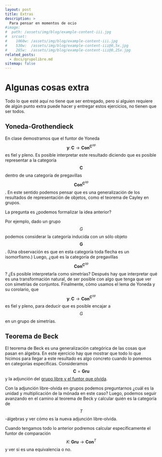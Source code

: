 ```yaml
---
layout: post
title: Extras
description: >
  Para pensar en momentos de ocio
#image: 
#  path: /assets/img/blog/example-content-iii.jpg
#  srcset:
#    1060w: /assets/img/blog/example-content-iii.jpg
#    530w:  /assets/img/blog/example-content-iii@0,5x.jpg
#    265w:  /assets/img/blog/example-content-iii@0,25x.jpg
related_posts:
  - docs/grupolibre.md
sitemap: false
---
```


# Algunas cosas extra
Todo lo que esté aquí no tiene que ser entregado, pero si alguien requiere de algún punto extra puede hacer y entregar estos ejercicios, no tienen que ser todos.

## Yoneda-Grothendieck
En clase demostramos que el funtor de Yoneda $$\mathbf{y}\colon\mathbf{C}\to\mathbf{Con}^{\mathbf{C}^{op}}$$ es fiel y pleno.
Es posible interpretar este resultado diciendo que es posible representar a la categoría $$\mathbf{C}$$ dentro de una
categoría de pregavillas $$\mathbf{Con}^{\mathbf{C}^{op}}$$. En este sentido podemos pensar que es una generalización de los resultados de representación de objetos, como el teorema de Cayley en grupos.

La pregunta es ¿podemos formalizar la idea anterior? 

Por ejemplo, dado un grupo $$G$$ podemos considerar la categoría inducida con un sólo objeto $$\mathbf{G}$$. (Una 
observación es que en esta categoría toda flecha es un isomorfismo.) Luego, ¿qué es la categoría de pregavillas 
$$\mathbf{Con}^{\mathbf{C}^{op}}$$? ¿Es posible interpretarla como simetrías? Después hay que interpretar qué es una 
transformación natural, de ser posible con algo que tenga que ver con simetrías de conjuntos. Finalmente, cómo usamos el 
lema de Yoneda y su corolario, que $$\mathbf{y}\colon\mathbf{C}\to\mathbf{Con}^{\mathbf{C}^{op}}$$ es fiel y pleno, para 
deducir que es posible encajar a $$G$$ en un grupo de simetrías.

## Teorema de Beck
El teorema de Beck es una generalización categórica de las cosas que pasan en álgebra. En este ejercicio hay que mostrar que todo lo que hicimos para llegar a este resultado es algo concreto cuando lo ponemos en categorías específicas. Consideramos $$\mathbf{C}=\mathbf{Gru}$$ y la adjunción del 
[grupo libre y el funtor que olvida](./../../docs/grupolibre.md). 

Con la adjunción libre-olvida en grupos podemos preguntarnos ¿cuál es la unidad y multiplicación de la mónada en este caso?
Luego, podemos seguir avanzando en el camino al teorema de Beck y calcular quién es la categoría de $$T$$-álgebras y ver cómo es la nueva adjunción libre-olvida.

Cuando tengamos todo lo anterior podremos calcular específicamente el funtor de comparación
$$K\colon\mathbf{Gru}\to\mathbf{Con}^T$$ y ver si es una equivalencia o no.
